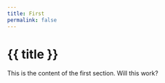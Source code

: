 ```yaml
---
title: First
permalink: false
---
```


# {{ title }}

This is the content of the first section. Will this work?
